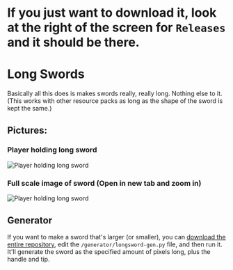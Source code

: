 # If you just want to download it, look at the right of the screen for `Releases` and it should be there.
# Long Swords

Basically all this does is makes swords really, really long. Nothing else to it.
(This works with other resource packs as long as the shape of the sword is kept the same.)

## Pictures:
### Player holding long sword
![Player holding long sword](https://user-images.githubusercontent.com/59123926/156651168-24b26386-7bba-45c1-bf44-3b516a2b53e4.png)

### Full scale image of sword (Open in new tab and zoom in)
![Player holding long sword](https://user-images.githubusercontent.com/59123926/156651206-83f315de-ff2a-486e-92d2-d92a4f2af90b.png)

## Generator
If you want to make a sword that's larger (or smaller), you can [download the entire repository](https://github.com/balt-is-you-and-shift/LongSwords/archive/refs/heads/main.zip), edit the `/generator/longsword-gen.py` file, and then run it. It'll generate the sword as the specified amount of pixels long, plus the handle and tip.
